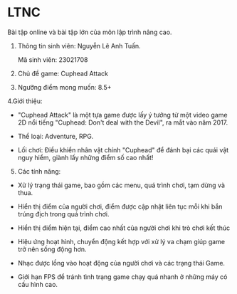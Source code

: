 # LTNC
Bài tập online và bài tập lớn của môn lập trình nâng cao.

1. Thông tin sinh viên: Nguyễn Lê Anh Tuấn.

    Mã sinh viên: 23021708

2. Chủ đề game: Cuphead Attack

3. Ngưỡng điểm mong muốn: 8.5+


4.Giới thiệu:

- "Cuphead Attack" là một tựa game được lấy ý tưởng từ một video game 2D nổi tiếng "Cuphead: Don't deal with the Devil", ra mắt vào năm 2017.

- Thể loại: Adventure, RPG.

- Lối chơi: Điều khiển nhân vật chính "Cuphead" để đánh bại các quái vật nguy hiểm, giành lấy những điểm số cao nhất!



5. Các tính năng:

- Xử lý trạng thái game, bao gồm các menu, quá trình chơi, tạm dừng và thua.

- Hiển thị điểm của người chơi, điểm được cập nhật liên tục mỗi khi bắn trúng địch trong quá trình chơi.

- Hiển thị điểm hiện tại, điểm cao nhất của người chơi khi trò chơi kết thúc

- Hiệu ứng hoạt hình, chuyển động kết hợp với xử lý va chạm giúp game trở nên sống động hơn.

- Nhạc được lồng vào hoạt động của người chơi và các trạng thái Game.

- Giới hạn FPS để tránh tình trạng game chạy quá nhanh ở những máy có cấu hình cao.




